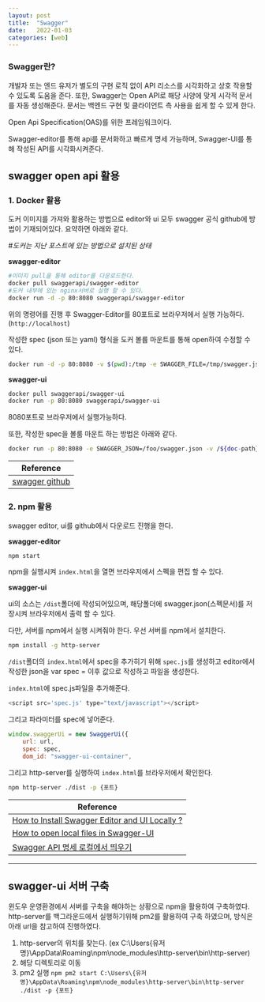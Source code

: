 ```yaml
---
layout: post
title:  "Swagger"
date:   2022-01-03
categories: [web]
---
```

### Swagger란? 

개발자 또는 엔드 유저가 별도의 구현 로직 없이 API 리소스를 시각화하고 상호 작용할 수 있도록 도움을 준다. 또한, Swagger는 Open API로 해당 사양에 맞게 시각적 문서를 자동 생성해준다. 문서는 백엔드 구현 및 클라이언트 측 사용을 쉽게 할 수 있게 한다.

Open Api Specification(OAS)를 위한 프레임워크이다.

Swagger-editor를 통해 api를 문서화하고 빠르게 명세 가능하며, Swagger-UI를 통해 작성된 API를 시각화시켜준다.

## swagger open api 활용

### 1. Docker 활용

도커 이미지를 가져와 활용하는 방법으로 editor와 ui 모두 swagger 공식 github에 방법이 기재되어있다. 요약하면 아래와 같다.

*#도커는 지난 포스트에 있는 방법으로 설치된 상태*

**swagger-editor**
```bash
#이미지 pull을 통해 editor를 다운로드한다.
docker pull swaggerapi/swagger-editor
#도커 내부에 있는 nginx서버로 실행 할 수 있다.
docker run -d -p 80:8080 swaggerapi/swagger-editor
```

위의 명령어를 진행 후 Swagger-Editor를 80포트로 브라우저에서 실행 가능하다. (`http://localhost`)

작성한 spec (json 또는 yaml) 형식을 도커 볼륨 마운트를 통해 open하여 수정할 수 있다.

```bash
docker run -d -p 80:8080 -v $(pwd):/tmp -e SWAGGER_FILE=/tmp/swagger.json swaggerapi/swagger-editor
```

**swagger-ui**
```bash
docker pull swaggerapi/swagger-ui
docker run -p 80:8080 swaggerapi/swagger-ui
```
8080포트로 브라우저에서 실행가능하다.

또한, 작성한 spec을 볼룸 마운트 하는 방법은 아래와 같다.

```bash
docker run -p 80:8080 -e SWAGGER_JSON=/foo/swagger.json -v /${doc-path}:/foo swaggerapi/swagger-ui
```

|Reference|
|---|
|[swagger github](https://github.com/swagger-api/swagger-ui/blob/master/docs/usage/installation.md)|


### 2. npm 활용
swagger editor, ui를 github에서 다운로드 진행을 한다.

**swagger-editor**
```bash
npm start
```
npm을 실행시켜 `index.html`을 열면 브라우저에서 스펙을 편집 할 수 있다.

**swagger-ui**

ui의 소스는 `/dist`폴더에 작성되어있으며, 해당폴더에 swagger.json(스펙문서)를 저장시켜 브라우저에서 출력 할 수 있다.

다만, 서버를 npm에서 실행 시켜줘야 한다. 우선 서버를 npm에서 설치한다.

```bash
npm install -g http-server
```

`/dist`폴더의 `index.html`에서 spec을 추가히기 위해 `spec.js`를 생성하고 editor에서 작성한 json을 var spec = 이후 값으로 작성하고 파일을 생성한다.

`index.html`에 spec.js파일을 추가해준다.

```javascript
<script src='spec.js' type="text/javascript"></script>
```

그리고 파라미터를 spec에 넣어준다.

```javascript
window.swaggerUi = new SwaggerUi({
    url: url,
    spec: spec,
    dom_id: "swagger-ui-container",
```

그리고 http-server를 실행하여 `index.html`를 브라우저에서 확인한다.
```bash
npm http-server ./dist -p {포트}
```

|Reference|
|---|
|[How to Install Swagger Editor and UI Locally ?](https://www.datasciencelearner.com/how-to-install-swagger-editor-and-ui-locally/)|
|[How to open local files in Swagger-UI](https://newbedev.com/how-to-open-local-files-in-swagger-ui)|
|[Swagger API 명세 로컬에서 띄우기](https://velog.io/@jwpark06/Swagger-API-%EB%AA%85%EC%84%B8-%EB%A7%8C%EB%93%9C%EB%8A%94-%EB%B2%95-2-%EC%9B%B9-%EB%AC%B8%EC%84%9C%EC%9A%A9-Swagger-ui-%EC%82%AC%EC%9A%A9)|

---
## swagger-ui 서버 구축
윈도우 운영환경에서 서버를 구축을 해야하는 상황으로 npm을 활용하여 구축하였다. http-server를 백그라운드에서 실행하기위해 pm2를 활용하여 구축 하였으며, 방식은 아래 url을 참고하여 진행하였다.

1. http-server의 위치를 찾는다. (ex C:\Users\{유저명}\AppData\Roaming\npm\node_modules\http-server\bin\http-server)
2. 해당 디렉토리로 이동
3. pm2 실행
`npm pm2 start C:\Users\{유저명}\AppData\Roaming\npm\node_modules\http-server\bin\http-server ./dist -p {포트}`


